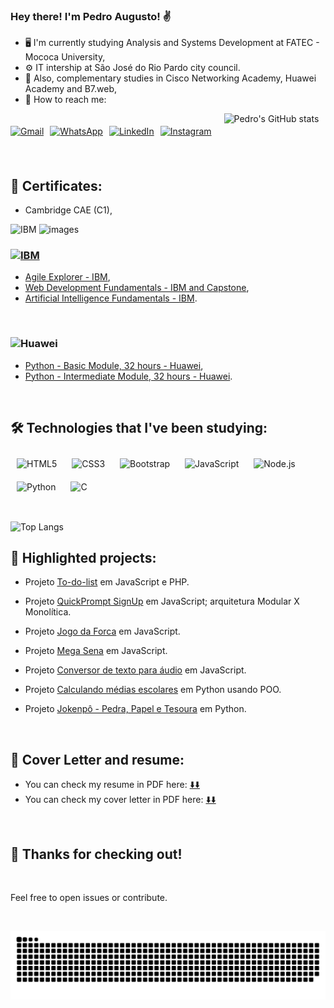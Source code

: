 ### Hey there! I'm Pedro Augusto! ✌️

- 🖥️ I'm currently studying Analysis and Systems Development at FATEC - Mococa University,
- ⚙️ IT intership at São José do Rio Pardo city council.
- 🚀 Also, complementary studies in Cisco Networking Academy, Huawei Academy  and B7.web,
- 📧 How to reach me: 
<div style="display: flex; flex-direction: row; gap: 10px; align-items: center;">



 <a href="mailto:apedro.rp@gmail.com">
  <img src="https://img.shields.io/badge/Gmail-D14836?style=for-the-badge&logo=gmail&logoColor=white" alt="Gmail">
</a>

<a href="https://api.whatsapp.com/send?phone=353803678434&text=Oi%20Pedro,%20estou%20entrando%20em%20contato%20pelo%20seu%20README!">
  <img src="https://img.shields.io/badge/WhatsApp-25D365?style=for-the-badge&logo=whatsapp&logoColor=white" alt="WhatsApp">
</a>

<a href="https://www.linkedin.com/in/pedro-augusto-rocha-548b28110/">
  <img src="https://img.shields.io/badge/LinkedIn-0077B5?style=for-the-badge&logo=linkedin&logoColor=white" alt="LinkedIn">
</a>

<a href="https://www.instagram.com/apedrorocha/">
  <img src="https://img.shields.io/badge/Instagram-E4405F?style=for-the-badge&logo=instagram&logoColor=white" alt="Instagram">
</a>

</br>
   </br>
   <img src="https://github-readme-stats.vercel.app/api?username=apedrodev1&show_icons=true&theme=dark" alt="Pedro's GitHub stats" style="margin-bottom: 40px;">
    </div>
</br>

## 📜 Certificates:

  - Cambridge CAE (C1),

<img src="https://img.shields.io/badge/IBM-000000?style=for-the-badge&logo=<URL_do_seu_logo>&logoColor=white" alt="IBM">

<img width="318" height="159" alt="images" src="https://github.com/user-attachments/assets/97ff6381-49c1-4752-ab73-e42328421adf" />


 ### [<img src="https://img.shields.io/badge/IBM-000000?style=for-the-badge&logo=ibm&logoColor=white" alt="IBM">](https://skills.yourlearning.ibm.com/)

  - [Agile Explorer - IBM](https://www.credly.com/badges/23d34252-e6f8-433b-8df4-d8ff90142806/public_url),
  - [Web Development Fundamentals - IBM and Capstone](https://www.credly.com/badges/41c23eee-8f1f-409c-992a-659a2f4cf938/public_url),
  - [Artificial Intelligence Fundamentals - IBM](https://www.credly.com/badges/ce1cd17e-83dc-4fa4-b122-29b26601d45a/public_url).

</br>

### <img src="https://img.shields.io/badge/Huawei-FF0000?style=for-the-badge&logo=huawei&logoColor=white" alt="Huawei">

  - [Python - Basic Module, 32 hours - Huawei](https://drive.google.com/file/d/1KhqwjPryjefwk3w8Emai9F5INvl89fgi/view?usp=sharing),
  - [Python - Intermediate Module, 32 hours - Huawei](https://drive.google.com/file/d/1Qx8j5X0W8n-Vbh63mPoIocxGRx9FnxF8/view?usp=drive_link).


 </br>



## 🛠️ Technologies that I've been studying:

<div style="display: inline-block;">
    <img align="center" alt="HTML5" src="https://img.shields.io/badge/HTML5-E34F26?style=for-the-badge&logo=html5&logoColor=white" style="margin: 10px;">
    <img align="center" alt="CSS3" src="https://img.shields.io/badge/CSS3-1572B6?style=for-the-badge&logo=css3&logoColor=white" style="margin: 10px;">
    <img align="center" alt="Bootstrap" src="https://img.shields.io/badge/Bootstrap-563D7C?style=for-the-badge&logo=bootstrap&logoColor=white" style="margin: 10px;">
    <img align="center" alt="JavaScript" src="https://img.shields.io/badge/JavaScript-F7DF1E?style=for-the-badge&logo=javascript&logoColor=black" style="margin: 10px;">
    <img align="center" alt="Node.js" src="https://img.shields.io/badge/Node.js-43853D?style=for-the-badge&logo=node.js&logoColor=white" style="margin: 10px;">
    <img align="center" alt="Python" src="https://img.shields.io/badge/Python-14354C?style=for-the-badge&logo=python&logoColor=white" style="margin: 10px;">
    <img align="center" alt="C" src="https://img.shields.io/badge/C-00599C?style=for-the-badge&logo=c&logoColor=white" style="margin: 10px;">
</div>
</br>
</br>

<img src="https://github-readme-stats.vercel.app/api/top-langs/?username=apedrodev1&show_icons=true&theme=dark" alt="Top Langs" style="margin-top: 20px;">


</br>


## 🌟  Highlighted projects:

- Projeto [To-do-list](https://github.com/apedrodev1/JavaScript-Learning-HUB/tree/main/To%20do%20list) em JavaScript e PHP.

- Projeto [QuickPrompt SignUp](https://github.com/apedrodev1/JavaScript-Learning-HUB/tree/main/QuickPrompt%20SignUp) em JavaScript; arquitetura Modular X Monolítica.

- Projeto [Jogo da Forca](https://github.com/apedrodev1/JavaScript-Learning-HUB/tree/main/Jogo%20Forca) em JavaScript.

- Projeto [Mega Sena](https://github.com/apedrodev1/JavaScript-Learning-HUB/tree/main/Mega%20Sena) em JavaScript.

- Projeto [Conversor de texto para áudio](https://github.com/apedrodev1/JavaScript-Learning-HUB/tree/main/Conversor%20texto%20fala) em JavaScript.

- Projeto [Calculando médias escolares](https://github.com/apedrodev1/Python-Learning-HUB/blob/main/M%C3%A9dia%20aluno%20OOP/README.md) em Python usando POO.

- Projeto [Jokenpô - Pedra, Papel e Tesoura](https://github.com/apedrodev1/Python-Learning-HUB/tree/main/Pedra%20Papel%20Tesoura) em Python. 



</br>

## 📄 Cover Letter and resume:

- You can check my resume in PDF here:         [⬇️⬇️](https://drive.google.com/file/d/1yUqr3BwIXdo6ibP1DSi-yyq5ftauiSuF/view?usp=drive_link)
- You can check my cover letter in PDF here:   [⬇️⬇️](https://drive.google.com/file/d/1mK2ABc9JE4gRSf2Lup3yc3jBs_n9GIXQ/view?usp=sharing) 

</br>


## 🎉 Thanks for checking out!

</br>

Feel free to open issues or contribute.

</br>


![snake gif](https://raw.githubusercontent.com/platane/snk/output/github-contribution-grid-snake-dark.svg)


</br>






